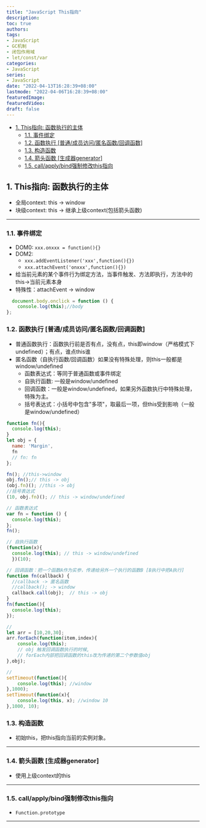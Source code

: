 ```yaml
---
title: "JavaScript This指向"
description:
toc: true
authors:
tags:
- JavaScript
- GC机制
- 闭包作用域
- let/const/var
categories:
- JavaScript
series:
- JavaScript
date: "2022-04-13T16:28:39+08:00"
lastmode: "2022-04-06T16:28:39+08:00"
featuredImage:
featuredVideo:
draft: false
---
```

- [1. This指向: 函数执行的主体](#1-this指向-函数执行的主体)
  - [1.1. 事件绑定](#11-事件绑定)
  - [1.2. 函数执行 [普通/成员访问/匿名函数/回调函数]](#12-函数执行-普通成员访问匿名函数回调函数)
  - [1.3. 构造函数](#13-构造函数)
  - [1.4. 箭头函数 [生成器generator]](#14-箭头函数-生成器generator)
  - [1.5. call/apply/bind强制修改this指向](#15-callapplybind强制修改this指向)

## 1. This指向: 函数执行的主体

- 全局context: this -> window
- 块级context: this -> 继承上级context(包括箭头函数)

---

### 1.1. 事件绑定

- DOM0: ```xxx.onxxx = function(){}```
- DOM2:
  - ```xxx.addEventListener('xxx',function(){})```  
  - ```xxx.attachEvent('onxxx',function(){})```
- 给当前元素的某个事件行为绑定方法，当事件触发、方法即执行，方法中的this->当前元素本身
- 特殊性：attachEvent -> window

```js
  document.body.onclick = function () {
    console.log(this);//body
};
```

### 1.2. 函数执行 [普通/成员访问/匿名函数/回调函数]

- 普通函数执行：函数执行前是否有点，没有点，this即window（严格模式下undefined）；有点，谁点this谁
- 匿名函数（自执行函数/回调函数）如果没有特殊处理，则this一般都是window/undefined
  - 函数表达式：等同于普通函数或事件绑定
  - 自执行函数: 一般是window/undefined
  - 回调函数：一般是window/undefined，如果另外函数执行中特殊处理，特殊为主。
  - 括号表达式：小括号中包含"多项"，取最后一项，但this受到影响（一般是window/undefined）

```js
function fn(){
  console.log(this);
}
let obj = {
  name: 'Margin',
  fn
  // fn: fn
};

fn(); //this->window
obj.fn();// this -> obj
(obj.fn)(); //this -> obj
//括号表达式
(10, obj.fn)(); // this -> window/undefined

// 函数表达式
var fn = function () {
  console.log(this);
};
fn();

// 自执行函数
(function(x){
  console.log(this); // this -> window/undefined
  })(10);

// 回调函数：把一个函数A作为实参，传递给另外一个执行的函数B [B执行中把A执行]
function fn(callback) {
  //callback -> 匿名函数
  //callback(); -> window
  callback.call(obj);  // this -> obj
}
fn(function(){
  console.log(this);
});

// 
let arr = [10,20,30];
arr.forEach(function(item,index){
    console.log(this); 
    // obj 触发回调函数执行的时候,
    // forEach内部把回调函数的this改为传递的第二个参数值obj
},obj);

//
setTimeout(function(){
    console.log(this); //window
},1000);
setTimeout(function(x){
    console.log(this, x); //window 10
},1000, 10);
```

### 1.3. 构造函数

- 初始this，把this指向当前的实例对象。

---

### 1.4. 箭头函数 [生成器generator]

- 使用上级context的this

---

### 1.5. call/apply/bind强制修改this指向

- ```Function.prototype```

---
